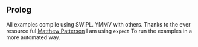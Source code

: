 Prolog
---

All examples compile using SWIPL. YMMV with others.
Thanks to the ever resource ful [Matthew Patterson](http://github.com/matthewpatterson) I am using ``expect`` To run the examples in a more automated way.
